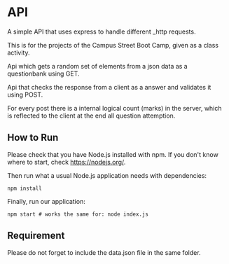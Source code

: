 # API

A simple API that uses express to handle different _http requests. 

This is for the projects of the Campus Street Boot Camp, given as a class activity.


Api which gets a random set of elements from a json data as a questionbank using GET.

Api that checks the response from a client as a answer and validates it using POST.

For every post there is a internal logical count (marks) in the server, which is reflected to the client at the end all question attemption.


## How to Run

Please check that you have Node.js installed with npm. If you don't know where to start, check https://nodejs.org/.

Then run what a usual Node.js application needs with dependencies:

```shell
npm install
```

Finally, run our application:

```shell
npm start # works the same for: node index.js
```


## Requirement

Please do not forget to include the data.json file in the same folder.
